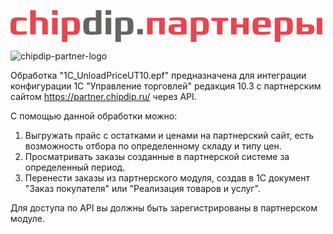 <?xml version="1.0" encoding="utf-8"?>
<!-- Generator: Adobe Illustrator 16.0.0, SVG Export Plug-In . SVG Version: 6.00 Build 0)  -->
<!DOCTYPE svg PUBLIC "-//W3C//DTD SVG 1.1//EN" "http://www.w3.org/Graphics/SVG/1.1/DTD/svg11.dtd">
<svg version="1.1" id="Слой_1" xmlns="http://www.w3.org/2000/svg" xmlns:xlink="http://www.w3.org/1999/xlink" x="0px" y="0px"
	 width="498.9px" height="51.02px" viewBox="0 0 498.9 51.02" enable-background="new 0 0 498.9 51.02" xml:space="preserve">
<g>
	<g>
		<path fill="#E8454F" d="M22.691,39.077c-1.138,0.18-2.514,0.32-4.129,0.427c-1.618,0.107-3.437,0.159-5.462,0.159
			c-3.055,0-5.452-0.187-7.192-0.558c-1.741-0.375-3.055-1.068-3.943-2.078c-0.888-1.014-1.447-2.416-1.679-4.211
			c-0.231-1.792-0.347-4.092-0.347-6.9c0-2.912,0.15-5.292,0.454-7.139c0.301-1.847,0.905-3.285,1.81-4.316
			c0.906-1.029,2.212-1.741,3.917-2.132c1.707-0.39,3.978-0.586,6.82-0.586c2.025,0,3.819,0.063,5.382,0.187
			c1.563,0.124,2.913,0.258,4.05,0.4c1.313,0.143,2.468,0.319,3.462,0.532v4.423c-1.314-0.106-2.629-0.195-3.942-0.268
			c-1.138-0.07-2.372-0.124-3.703-0.159c-1.332-0.035-2.566-0.019-3.704,0.052c-1.243,0.037-2.229,0.107-2.957,0.214
			c-0.729,0.107-1.271,0.445-1.625,1.012c-0.355,0.569-0.577,1.466-0.666,2.692c-0.09,1.225-0.134,2.975-0.134,5.248
			c0,2.06,0.034,3.648,0.107,4.768c0.069,1.121,0.274,1.938,0.612,2.453c0.336,0.516,0.879,0.825,1.625,0.932
			c0.746,0.106,1.793,0.177,3.144,0.213c1.207,0.071,2.495,0.09,3.863,0.055c1.366-0.036,2.619-0.091,3.757-0.159
			c1.351-0.071,2.681-0.16,3.996-0.268v4.423C25.178,38.741,24.005,38.938,22.691,39.077z"/>
		<path fill="#E8454F" d="M50.878,38.971V21.229c0-1.1-0.099-1.954-0.293-2.557c-0.195-0.604-0.506-1.04-0.933-1.306
			c-0.428-0.266-0.968-0.426-1.625-0.479c-0.657-0.054-1.448-0.08-2.371-0.08c-0.817,0-1.546,0.018-2.184,0.053
			c-0.64,0.036-1.191,0.071-1.651,0.106c-0.533,0.036-0.995,0.071-1.385,0.106v21.897h-8.899V0.344h8.899v11.668
			c0.39-0.034,0.851-0.07,1.385-0.107c0.46-0.034,1.012-0.07,1.651-0.106c0.64-0.035,1.367-0.053,2.184-0.053
			c2.379,0,4.457,0.08,6.234,0.239c1.775,0.161,3.25,0.56,4.423,1.2c1.172,0.639,2.042,1.589,2.61,2.85
			c0.568,1.262,0.852,2.993,0.852,5.195v17.741L50.878,38.971L50.878,38.971z"/>
		<path fill="#E8454F" d="M66.541,7.855V0.342h8.898v7.514H66.541z M66.541,38.971V12.384h8.898v26.586H66.541z"/>
		<path fill="#E8454F" d="M111.031,25.917c0,2.984-0.133,5.374-0.399,7.167c-0.267,1.793-0.889,3.177-1.864,4.155
			c-0.979,0.976-2.426,1.625-4.343,1.943c-1.917,0.319-4.529,0.479-7.831,0.479c-1.706,0-3.037-0.054-3.997-0.159
			c-0.568-0.035-1.065-0.088-1.492-0.159v11.722h-8.898V12.863c1.101-0.213,2.379-0.391,3.837-0.532
			c1.242-0.142,2.752-0.276,4.528-0.401c1.775-0.124,3.784-0.186,6.021-0.186c3.09,0,5.585,0.159,7.486,0.48
			c1.9,0.319,3.366,0.977,4.395,1.971c1.031,0.995,1.714,2.425,2.052,4.289C110.861,20.35,111.031,22.828,111.031,25.917z
			 M101.813,25.651c0-2.202-0.044-3.906-0.131-5.115c-0.09-1.207-0.313-2.086-0.667-2.637c-0.356-0.551-0.906-0.87-1.652-0.958
			c-0.745-0.089-1.758-0.133-3.036-0.133c-0.817,0-1.545,0.018-2.185,0.053c-0.64,0.035-1.191,0.071-1.651,0.106
			c-0.533,0.037-0.995,0.072-1.386,0.107V34.39c0.391,0.035,0.852,0.07,1.386,0.106c0.46,0.035,1.012,0.052,1.651,0.052
			s1.367,0,2.185,0c1.35,0,2.396-0.044,3.144-0.131c0.746-0.091,1.287-0.399,1.625-0.934c0.336-0.534,0.54-1.367,0.612-2.506
			c0.071-1.136,0.105-2.752,0.105-4.848L101.813,25.651L101.813,25.651z"/>
		<path fill="#646463" d="M145.449,38.492c-1.138,0.249-2.433,0.443-3.889,0.585c-1.244,0.18-2.745,0.32-4.503,0.427
			c-1.76,0.107-3.757,0.159-5.994,0.159c-3.303,0-5.916-0.159-7.832-0.479c-1.917-0.319-3.376-0.968-4.369-1.944
			c-0.995-0.977-1.626-2.36-1.892-4.155c-0.267-1.794-0.399-4.183-0.399-7.167c0-3.09,0.168-5.567,0.507-7.433
			c0.338-1.865,1.021-3.293,2.051-4.289c1.03-0.994,2.495-1.652,4.396-1.971c1.899-0.321,4.413-0.479,7.54-0.479
			c0.852,0,1.605,0.018,2.265,0.053c0.657,0.036,1.234,0.072,1.731,0.106c0.567,0.037,1.065,0.073,1.491,0.107V0.344h8.898v38.148
			H145.449z M136.552,17.019c-0.392-0.035-0.851-0.07-1.386-0.106c-0.461-0.036-1.021-0.063-1.677-0.08
			c-0.658-0.018-1.396-0.026-2.212-0.026c-1.278,0-2.292,0.044-3.037,0.133c-0.746,0.088-1.306,0.407-1.679,0.958
			c-0.373,0.551-0.603,1.431-0.692,2.637c-0.089,1.209-0.134,2.913-0.134,5.115v0.479c0,2.097,0.035,3.714,0.107,4.849
			c0.069,1.138,0.283,1.971,0.639,2.505c0.355,0.533,0.906,0.844,1.652,0.933c0.745,0.089,1.793,0.134,3.143,0.134
			c0.816,0,1.554-0.01,2.212-0.027c0.655-0.018,1.216-0.043,1.677-0.08c0.534-0.036,0.994-0.089,1.387-0.159L136.552,17.019
			L136.552,17.019z"/>
		<path fill="#646463" d="M152.215,7.855V0.342h8.899v7.514H152.215z M152.215,38.971V12.384h8.899v26.586H152.215z"/>
		<path fill="#646463" d="M196.704,25.917c0,2.984-0.133,5.374-0.398,7.167c-0.268,1.793-0.889,3.177-1.865,4.155
			c-0.977,0.976-2.424,1.625-4.341,1.943c-1.92,0.319-4.529,0.479-7.833,0.479c-1.704,0-3.036-0.054-3.996-0.159
			c-0.568-0.035-1.065-0.088-1.492-0.159v11.722h-8.897V12.863c1.1-0.213,2.379-0.391,3.835-0.532
			c1.244-0.142,2.752-0.276,4.53-0.401c1.776-0.124,3.782-0.186,6.02-0.186c3.091,0,5.587,0.159,7.487,0.48
			c1.899,0.319,3.365,0.977,4.396,1.971c1.029,0.995,1.712,2.425,2.052,4.289C196.537,20.35,196.704,22.828,196.704,25.917z
			 M187.487,25.651c0-2.202-0.045-3.906-0.134-5.115c-0.088-1.207-0.312-2.086-0.666-2.637c-0.355-0.551-0.906-0.87-1.65-0.958
			c-0.747-0.089-1.76-0.133-3.039-0.133c-0.816,0-1.545,0.018-2.184,0.053c-0.64,0.035-1.191,0.071-1.652,0.106
			c-0.533,0.037-0.995,0.072-1.386,0.107V34.39c0.391,0.035,0.852,0.07,1.386,0.106c0.461,0.035,1.013,0.052,1.652,0.052
			s1.367,0,2.184,0c1.35,0,2.398-0.044,3.144-0.131c0.745-0.091,1.287-0.399,1.625-0.934c0.337-0.534,0.541-1.367,0.613-2.506
			c0.07-1.136,0.106-2.752,0.106-4.848L187.487,25.651L187.487,25.651z"/>
		<path fill="#646463" d="M202.885,38.971v-8.523h8.898v8.523H202.885z"/>
		<path fill="#E8454F" d="M237.891,38.971V17.499h-10.443v21.472h-8.898V12.384h28.238v26.586H237.891z"/>
		<path fill="#E8454F" d="M281.793,38.492c-1.137,0.249-2.433,0.443-3.889,0.585c-1.244,0.18-2.743,0.32-4.503,0.427
			c-1.759,0.107-3.756,0.159-5.994,0.159c-1.917,0-3.757-0.044-5.514-0.132c-1.76-0.09-3.304-0.409-4.636-0.959
			c-1.333-0.552-2.389-1.412-3.171-2.586c-0.781-1.173-1.172-2.841-1.172-5.007c0-2.024,0.259-3.597,0.772-4.716
			c0.515-1.118,1.241-1.927,2.184-2.424c0.94-0.498,2.078-0.79,3.41-0.879c1.332-0.088,2.815-0.133,4.449-0.133h9.164v-1.599
			c0-1.1-0.08-1.972-0.24-2.611c-0.159-0.64-0.453-1.11-0.878-1.413c-0.428-0.302-0.996-0.498-1.704-0.586
			c-0.714-0.088-1.619-0.133-2.72-0.133c-1.917-0.035-3.659-0.027-5.221,0.027c-1.563,0.053-2.913,0.116-4.05,0.186
			c-1.351,0.107-2.54,0.212-3.57,0.319v-4.155c1.066-0.213,2.291-0.39,3.678-0.532c1.172-0.142,2.592-0.276,4.262-0.401
			c1.669-0.124,3.569-0.186,5.701-0.186c2.201,0,4.155,0.079,5.86,0.239c1.706,0.161,3.136,0.559,4.291,1.199
			c1.153,0.639,2.022,1.589,2.609,2.85c0.585,1.262,0.879,2.994,0.879,5.196L281.793,38.492L281.793,38.492z M272.896,27.196h-6.34
			c-0.852,0-1.563,0.019-2.132,0.053c-0.568,0.036-1.03,0.179-1.386,0.427c-0.355,0.249-0.604,0.622-0.746,1.118
			c-0.142,0.499-0.214,1.226-0.214,2.186c0,0.994,0.099,1.759,0.293,2.291c0.196,0.533,0.516,0.925,0.961,1.172
			c0.441,0.25,1.003,0.393,1.677,0.427c0.675,0.036,1.493,0.053,2.451,0.053c0.853,0,1.606-0.008,2.265-0.024
			c0.657-0.018,1.233-0.045,1.732-0.082c0.532-0.033,1.011-0.087,1.438-0.158L272.896,27.196L272.896,27.196z"/>
		<path fill="#E8454F" d="M317.385,25.917c0,2.984-0.135,5.374-0.398,7.167c-0.268,1.793-0.891,3.177-1.867,4.155
			c-0.975,0.976-2.423,1.625-4.341,1.943c-1.916,0.319-4.528,0.479-7.832,0.479c-1.705,0-3.037-0.054-3.996-0.159
			c-0.568-0.035-1.066-0.088-1.491-0.159v11.722h-8.898V12.863c1.101-0.213,2.38-0.391,3.837-0.532
			c1.243-0.142,2.752-0.276,4.528-0.401c1.776-0.124,3.783-0.186,6.021-0.186c3.092,0,5.585,0.159,7.486,0.48
			c1.898,0.319,3.365,0.977,4.396,1.971c1.03,0.995,1.712,2.425,2.053,4.289C317.217,20.349,317.385,22.828,317.385,25.917z
			 M308.167,25.651c0-2.202-0.045-3.906-0.133-5.115c-0.09-1.207-0.313-2.086-0.666-2.637c-0.355-0.551-0.905-0.87-1.652-0.958
			c-0.745-0.089-1.76-0.133-3.037-0.133c-0.817,0-1.546,0.018-2.184,0.053c-0.64,0.035-1.19,0.071-1.652,0.106
			c-0.531,0.037-0.994,0.072-1.385,0.107V34.39c0.391,0.035,0.852,0.07,1.385,0.106c0.462,0.035,1.014,0.052,1.652,0.052
			c0.64,0,1.366,0,2.184,0c1.35,0,2.397-0.044,3.143-0.131c0.747-0.091,1.287-0.399,1.626-0.934
			c0.338-0.534,0.542-1.367,0.612-2.506c0.071-1.136,0.106-2.752,0.106-4.848L308.167,25.651L308.167,25.651z"/>
		<path fill="#E8454F" d="M339.283,17.499v21.472h-8.899V17.499h-8.896v-5.114h26.64v5.114H339.283z"/>
		<path fill="#E8454F" d="M372.262,38.971V27.996h-10.445v10.975h-8.896V12.384h8.896v10.497h10.445V12.384h8.897v26.586H372.262z"
			/>
		<path fill="#E8454F" d="M396.505,27.783c0,1.74,0.034,3.082,0.105,4.021c0.07,0.942,0.294,1.643,0.667,2.104
			c0.372,0.463,0.949,0.736,1.73,0.825c0.781,0.092,1.899,0.133,3.355,0.133c2.026,0.036,3.854,0.028,5.488-0.024
			c1.635-0.053,3.038-0.115,4.21-0.188c1.387-0.106,2.612-0.213,3.677-0.317v4.155c-1.101,0.249-2.362,0.443-3.783,0.585
			c-1.243,0.18-2.734,0.32-4.475,0.427c-1.741,0.107-3.713,0.159-5.915,0.159c-3.231,0-5.797-0.159-7.698-0.479
			c-1.899-0.319-3.34-0.968-4.316-1.944c-0.976-0.977-1.599-2.36-1.863-4.155c-0.268-1.794-0.399-4.183-0.399-7.167
			c0-3.09,0.168-5.567,0.506-7.433c0.336-1.865,1.029-3.293,2.078-4.289c1.047-0.994,2.538-1.652,4.474-1.971
			c1.937-0.321,4.503-0.479,7.701-0.479c3.196,0,5.764,0.159,7.699,0.479c1.935,0.319,3.417,0.977,4.448,1.971
			c1.029,0.995,1.714,2.424,2.052,4.289c0.34,1.864,0.508,4.342,0.508,7.433v1.866L396.505,27.783L396.505,27.783z M407.534,23.467
			c0-1.74-0.045-3.091-0.134-4.05c-0.089-0.959-0.319-1.661-0.693-2.105c-0.373-0.444-0.924-0.701-1.65-0.772
			c-0.729-0.071-1.731-0.107-3.011-0.107s-2.283,0.036-3.012,0.107c-0.729,0.072-1.278,0.329-1.65,0.772
			c-0.373,0.444-0.613,1.146-0.721,2.105c-0.106,0.958-0.16,2.309-0.16,4.05H407.534z"/>
		<path fill="#E8454F" d="M451.756,25.917c0,2.984-0.133,5.374-0.397,7.167c-0.269,1.793-0.89,3.177-1.867,4.155
			c-0.976,0.976-2.423,1.625-4.341,1.943c-1.917,0.319-4.528,0.479-7.832,0.479c-1.705,0-3.037-0.054-3.997-0.159
			c-0.566-0.035-1.063-0.088-1.49-0.159v11.722h-8.897V12.863c1.101-0.213,2.38-0.391,3.837-0.532
			c1.241-0.142,2.751-0.276,4.527-0.401c1.777-0.124,3.784-0.186,6.021-0.186c3.091,0,5.587,0.159,7.487,0.48
			c1.9,0.319,3.365,0.977,4.395,1.971c1.029,0.995,1.713,2.425,2.052,4.289C451.591,20.349,451.756,22.828,451.756,25.917z
			 M442.54,25.651c0-2.202-0.044-3.906-0.135-5.115c-0.089-1.207-0.312-2.086-0.666-2.637c-0.354-0.551-0.905-0.87-1.651-0.958
			c-0.745-0.089-1.759-0.133-3.037-0.133c-0.816,0-1.545,0.018-2.184,0.053c-0.641,0.035-1.191,0.071-1.652,0.106
			c-0.531,0.037-0.994,0.072-1.385,0.107V34.39c0.391,0.035,0.853,0.07,1.385,0.106c0.461,0.035,1.015,0.052,1.652,0.052
			c0.64,0,1.367,0,2.184,0c1.351,0,2.397-0.044,3.144-0.131c0.746-0.091,1.287-0.399,1.625-0.934
			c0.337-0.534,0.541-1.367,0.612-2.506c0.071-1.136,0.106-2.752,0.106-4.848v-0.478H442.54z"/>
		<path fill="#E8454F" d="M486.282,30.873c0,2.025-0.266,3.587-0.8,4.689c-0.532,1.101-1.288,1.9-2.264,2.396
			c-0.977,0.498-2.156,0.792-3.544,0.879c-1.386,0.091-2.947,0.133-4.689,0.133h-17.049V12.384h8.897v10.497h7.834
			c1.773,0,3.382,0.044,4.82,0.133c1.44,0.088,2.664,0.381,3.676,0.878c1.014,0.498,1.786,1.288,2.318,2.371
			C486.017,27.348,486.282,28.884,486.282,30.873z M477.117,30.979c0-0.853-0.063-1.502-0.187-1.943
			c-0.125-0.445-0.347-0.772-0.666-0.986c-0.32-0.214-0.746-0.338-1.279-0.374c-0.531-0.034-1.188-0.053-1.972-0.053h-6.181v6.66
			h6.341c0.71,0,1.313-0.018,1.81-0.054c0.498-0.034,0.906-0.159,1.228-0.373c0.318-0.214,0.549-0.541,0.692-0.985
			C477.046,32.426,477.117,31.798,477.117,30.979z M490.012,38.971V12.384h8.898v26.586H490.012z"/>
	</g>
</g>
</svg>

![chipdip-partner-logo](https://github.com/chipdip-partner-1C/partner.chipdip.ru_1C_UT10.3/assets/165677667/d21f455c-42f8-4fde-9885-09dfa5b69ab7)

Обработка "1C_UnloadPriceUT10.epf" предназначена для интеграции конфигурации 1С "Управление торговлей" редакция 10.3 с партнерским сайтом https://partner.chipdip.ru/ через API.

С помощью данной обработки можно:
1) Выгружать прайс с остатками и ценами на партнерский сайт, есть возможность отбора по определенному складу и типу цен.
2) Просматривать заказы созданные в партнерской системе за определенный период.
3) Перенести заказы из партнерского модуля, создав в 1С документ "Заказ покупателя" или "Реализация товаров и услуг".

Для доступа по API вы должны быть зарегистрированы в партнерском модуле.
